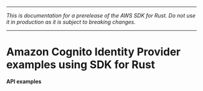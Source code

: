 --------

 *This is documentation for a prerelease of the AWS SDK for Rust\. Do not use it in production as it is subject to breaking changes\.* 

--------

# Amazon Cognito Identity Provider examples using SDK for Rust<a name="rust_cognito-identity-provider_code_examples"></a>

**API examples**